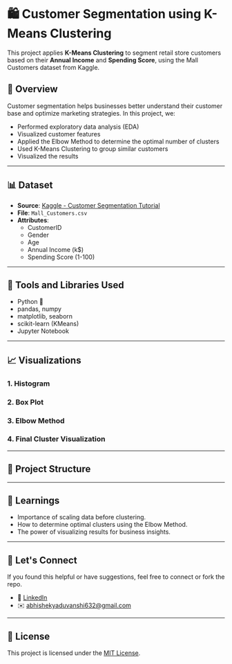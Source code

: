 # 🛍️ Customer Segmentation using K-Means Clustering

This project applies **K-Means Clustering** to segment retail store customers based on their **Annual Income** and **Spending Score**, using the Mall Customers dataset from Kaggle.

## 📌 Overview

Customer segmentation helps businesses better understand their customer base and optimize marketing strategies. In this project, we:

- Performed exploratory data analysis (EDA)
- Visualized customer features
- Applied the Elbow Method to determine the optimal number of clusters
- Used K-Means Clustering to group similar customers
- Visualized the results

---

## 📊 Dataset

- **Source**: [Kaggle - Customer Segmentation Tutorial](https://www.kaggle.com/datasets/vjchoudhary7/customer-segmentation-tutorial-in-python)
- **File**: `Mall_Customers.csv`
- **Attributes**:
  - CustomerID
  - Gender
  - Age
  - Annual Income (k$)
  - Spending Score (1-100)

---

## 🚀 Tools and Libraries Used

- Python 🐍
- pandas, numpy
- matplotlib, seaborn
- scikit-learn (KMeans)
- Jupyter Notebook

---

## 📈 Visualizations

### 1. Histogram

### 2. Box Plot

### 3. Elbow Method

### 4. Final Cluster Visualization

---

## 📂 Project Structure


---

## 🧠 Learnings

- Importance of scaling data before clustering.
- How to determine optimal clusters using the Elbow Method.
- The power of visualizing results for business insights.

---

## 🤝 Let's Connect

If you found this helpful or have suggestions, feel free to connect or fork the repo.

- 🔗 [LinkedIn](https://www.linkedin.com/in/abhishek-yaduvanshi-1a9283208?utm_source=share&utm_campaign=share_via&utm_content=profile&utm_medium=android_app)
- ✉️ abhishekyaduvanshi632@gmail.com

---

## 📜 License

This project is licensed under the [MIT License](LICENSE).

